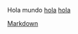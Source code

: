 Hola mundo
[hola](https://github.com/krlosh/learnyounode_ejercicios)
[hola](https://lucid.app/lucidchart/a3d0479b-13d3-4337-82c7-5d69088ed72f/edit?beaconFlowId=C2583C497EEEC5CE&invitationId=inv_be404150-2611-4303-b9bf-dfdda156e7a1&page=0_0#)

[Markdown](https://es.wikipedia.org/wiki/Markdown)